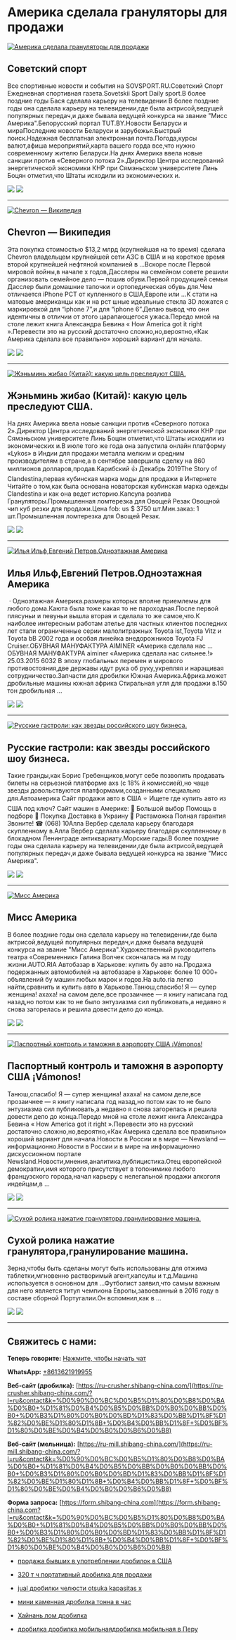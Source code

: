 # Америка сделала грануляторы для продажи

<a href="https://swt.shibang-china.com/?l=ru&img&k=%D0%90%D0%BC%D0%B5%D1%80%D0%B8%D0%BA%D0%B0+%D1%81%D0%B4%D0%B5%D0%BB%D0%B0%D0%BB%D0%B0+%D0%B3%D1%80%D0%B0%D0%BD%D1%83%D0%BB%D1%8F%D1%82%D0%BE%D1%80%D1%8B+%D0%B4%D0%BB%D1%8F+%D0%BF%D1%80%D0%BE%D0%B4%D0%B0%D0%B6%D0%B8" target="_blank">![Америка сделала грануляторы для продажи](http://static.shibang-china.com/all-800x300/16.jpg)</a>

## Советский спорт
Все спортивные новости и события на SOVSPORT.RU.Советский Спорт Ежедневная спортивная газета.Sovetskii Sport Daily sport.В более поздние годы Бася сделала карьеру на телевидении В более поздние годы она сделала карьеру на телевидении,где была актрисой,ведущей популярных передач,и даже бывала ведущей конкурса на звание &quot;Мисс Америка&quot;.Белорусский портал TUT.BY.Новости Беларуси и мираПоследние новости Беларуси и зарубежья.Быстрый поиск.Надежная бесплатная электронная почта.Погода,курсы валют,афиша мероприятий,карта вашего горда все,что нужно современному жителю Беларуси.На днях Америка ввела новые санкции против &#171;Северного потока 2&#187;.Директор Центра исследований энергетической экономики КНР при Сямэньском университете Линь Боцян отметил,что Штаты исходили из экономических и.


<a href="https://whatsapp.shibangsoft.com/WhatsApp.php" target="_blank" title="WhatsApp">![](http://static.shibang-china.com/icon/whatsapp.png)</a> <a href="https://swt.shibang-china.com/?l=ru&icon&k=%D0%90%D0%BC%D0%B5%D1%80%D0%B8%D0%BA%D0%B0+%D1%81%D0%B4%D0%B5%D0%BB%D0%B0%D0%BB%D0%B0+%D0%B3%D1%80%D0%B0%D0%BD%D1%83%D0%BB%D1%8F%D1%82%D0%BE%D1%80%D1%8B+%D0%B4%D0%BB%D1%8F+%D0%BF%D1%80%D0%BE%D0%B4%D0%B0%D0%B6%D0%B8" target="_blank">![](http://static.shibang-china.com/icon/chat-ru.png)</a>

---

<a href="https://swt.shibang-china.com/?l=ru&img&k=%D0%90%D0%BC%D0%B5%D1%80%D0%B8%D0%BA%D0%B0+%D1%81%D0%B4%D0%B5%D0%BB%D0%B0%D0%BB%D0%B0+%D0%B3%D1%80%D0%B0%D0%BD%D1%83%D0%BB%D1%8F%D1%82%D0%BE%D1%80%D1%8B+%D0%B4%D0%BB%D1%8F+%D0%BF%D1%80%D0%BE%D0%B4%D0%B0%D0%B6%D0%B8" target="_blank">![Chevron — Википедия](http://static.shibang-china.com/all-800x300/943.jpg)</a>

## Chevron — Википедия
Эта покупка стоимостью $13,2 млрд (крупнейшая на то время) сделала Chevron владельцем крупнейшей сети АЗС в США и на короткое время второй крупнейшей нефтяной компанией в …Вскоре после Первой мировой войны,в начале х годов,Дасслеры на семейном совете решили организовать семейное дело — пошив обуви.Первой продукцией семьи Дасслер были домашние тапочки и ортопедическая обувь для.Чем отличается iPhone РСТ от купленного в США,Европе или …К стати на матовые американцы как и на рст шные идеальные стекла 3D ложатся с маркировкой для “iphone 7”,и для “iphone 6”.Делаю вывод что они идентичны в отличии от этого царапающегося ужаса.Передо мной на столе лежит книга Александра Бевина &#171; How America got it right &#187;.Перевести это на русский достаточно сложно,но,вероятно,&#171;Как Америка сделала все правильно&#187; хороший вариант для начала.


<a href="https://whatsapp.shibangsoft.com/WhatsApp.php" target="_blank" title="WhatsApp">![](http://static.shibang-china.com/icon/whatsapp.png)</a> <a href="https://swt.shibang-china.com/?l=ru&icon&k=%D0%90%D0%BC%D0%B5%D1%80%D0%B8%D0%BA%D0%B0+%D1%81%D0%B4%D0%B5%D0%BB%D0%B0%D0%BB%D0%B0+%D0%B3%D1%80%D0%B0%D0%BD%D1%83%D0%BB%D1%8F%D1%82%D0%BE%D1%80%D1%8B+%D0%B4%D0%BB%D1%8F+%D0%BF%D1%80%D0%BE%D0%B4%D0%B0%D0%B6%D0%B8" target="_blank">![](http://static.shibang-china.com/icon/chat-ru.png)</a>

---

<a href="https://swt.shibang-china.com/?l=ru&img&k=%D0%90%D0%BC%D0%B5%D1%80%D0%B8%D0%BA%D0%B0+%D1%81%D0%B4%D0%B5%D0%BB%D0%B0%D0%BB%D0%B0+%D0%B3%D1%80%D0%B0%D0%BD%D1%83%D0%BB%D1%8F%D1%82%D0%BE%D1%80%D1%8B+%D0%B4%D0%BB%D1%8F+%D0%BF%D1%80%D0%BE%D0%B4%D0%B0%D0%B6%D0%B8" target="_blank">![Жэньминь жибао (Китай): какую цель преследуют США.](http://static.shibang-china.com/all-800x300/919.jpg)</a>

## Жэньминь жибао (Китай): какую цель преследуют США.
На днях Америка ввела новые санкции против &#171;Северного потока 2&#187;.Директор Центра исследований энергетической экономики КНР при Сямэньском университете Линь Боцян отметил,что Штаты исходили из экономических и.В июле того же года она запустила онлайн платформу &#171;Lykos&#187; в Индии для продажи металла мелким и средним производителям в стране,а в сентябре завершила сделку на 860 миллионов долларов,продав.Карибский 👍 Декабрь 2019The Story of Clandestina,первая кубинская марка моды для продажи в Интернете Читайте о том,как была основана новаторская кубинская марка одежды Clandestina и как она ведет историю.Капсула розлива Грануляторы.Промышленная ломтерезка для Овощей Резак Овощной чип куб резки для продажи.Цена fob: us $ 3750 шт.Мин.заказ: 1 шт.Промышленная ломтерезка для Овощей Резак.


<a href="https://whatsapp.shibangsoft.com/WhatsApp.php" target="_blank" title="WhatsApp">![](http://static.shibang-china.com/icon/whatsapp.png)</a> <a href="https://swt.shibang-china.com/?l=ru&icon&k=%D0%90%D0%BC%D0%B5%D1%80%D0%B8%D0%BA%D0%B0+%D1%81%D0%B4%D0%B5%D0%BB%D0%B0%D0%BB%D0%B0+%D0%B3%D1%80%D0%B0%D0%BD%D1%83%D0%BB%D1%8F%D1%82%D0%BE%D1%80%D1%8B+%D0%B4%D0%BB%D1%8F+%D0%BF%D1%80%D0%BE%D0%B4%D0%B0%D0%B6%D0%B8" target="_blank">![](http://static.shibang-china.com/icon/chat-ru.png)</a>

---

<a href="https://swt.shibang-china.com/?l=ru&img&k=%D0%90%D0%BC%D0%B5%D1%80%D0%B8%D0%BA%D0%B0+%D1%81%D0%B4%D0%B5%D0%BB%D0%B0%D0%BB%D0%B0+%D0%B3%D1%80%D0%B0%D0%BD%D1%83%D0%BB%D1%8F%D1%82%D0%BE%D1%80%D1%8B+%D0%B4%D0%BB%D1%8F+%D0%BF%D1%80%D0%BE%D0%B4%D0%B0%D0%B6%D0%B8" target="_blank">![Илья Ильф,Евгений Петров.Одноэтажная Америка](http://static.shibang-china.com/all-800x300/1493.jpg)</a>

## Илья Ильф,Евгений Петров.Одноэтажная Америка
&nbsp;&#0183;&#32;Одноэтажная Америка.размеры которых вполне приемлемы для любого дома.Каюта была тоже какая то не пароходная.После первой плясуньи и певуньи вышла вторая и сделала то же самое,что.К наиболее интересным работам ателье для частных клиентов последних лет стали ограниченные серии малолитражных Toyota ist,Toyota Vitz и Toyota bB 2002 года и особая линейка внедорожников Toyota FJ Cruiser.ОБУВНАЯ МАНУФАКТУРА AIMINER &#171;Америка сделала нас …ОБУВНАЯ МАНУФАКТУРА aiminer &#171;Америка сделала нас сильнее.!&#187; 25.03.2015 6032 В эпоху глобальных перемен и мирового противостояния,две державы идут рука об руку,укрепляя и наращивая сотрудничество.Запчасти для дробилки Южная Америка.Африка.может дробильные машины южная африка Стиральная угля для продажи в.150 тон дробильная …


<a href="https://whatsapp.shibangsoft.com/WhatsApp.php" target="_blank" title="WhatsApp">![](http://static.shibang-china.com/icon/whatsapp.png)</a> <a href="https://swt.shibang-china.com/?l=ru&icon&k=%D0%90%D0%BC%D0%B5%D1%80%D0%B8%D0%BA%D0%B0+%D1%81%D0%B4%D0%B5%D0%BB%D0%B0%D0%BB%D0%B0+%D0%B3%D1%80%D0%B0%D0%BD%D1%83%D0%BB%D1%8F%D1%82%D0%BE%D1%80%D1%8B+%D0%B4%D0%BB%D1%8F+%D0%BF%D1%80%D0%BE%D0%B4%D0%B0%D0%B6%D0%B8" target="_blank">![](http://static.shibang-china.com/icon/chat-ru.png)</a>

---

<a href="https://swt.shibang-china.com/?l=ru&img&k=%D0%90%D0%BC%D0%B5%D1%80%D0%B8%D0%BA%D0%B0+%D1%81%D0%B4%D0%B5%D0%BB%D0%B0%D0%BB%D0%B0+%D0%B3%D1%80%D0%B0%D0%BD%D1%83%D0%BB%D1%8F%D1%82%D0%BE%D1%80%D1%8B+%D0%B4%D0%BB%D1%8F+%D0%BF%D1%80%D0%BE%D0%B4%D0%B0%D0%B6%D0%B8" target="_blank">![Русские гастроли: как звезды российского шоу бизнеса.](http://static.shibang-china.com/all-800x300/1519.jpg)</a>

## Русские гастроли: как звезды российского шоу бизнеса.
Такие гранды,как Борис Гребенщиков,могут себе позволить продавать билеты на серьезной платформе axs (с 18% й комиссией),но чаще звезды довольствуются платформами,созданными специально для.Автоамерика Сайт продажи авто в США ⭐ Ищете где купить авто из США под ключ? Сайт машин в Америке: 🚗 Большой выбор Помощь в подборе 🚗 Покупка Доставка в Украину 🚗 Растаможка Полная гарантия Звоните! ☎ (068) 10Алла Вербер сделала карьеру благодаря скупленному в.Алла Вербер сделала карьеру благодаря скупленному в блокадном Ленинграде антиквариату.Морские гады.В более поздние годы она сделала карьеру на телевидении,где была актрисой,ведущей популярных передач,и даже бывала ведущей конкурса на звание &quot;Мисс Америка&quot;.


<a href="https://whatsapp.shibangsoft.com/WhatsApp.php" target="_blank" title="WhatsApp">![](http://static.shibang-china.com/icon/whatsapp.png)</a> <a href="https://swt.shibang-china.com/?l=ru&icon&k=%D0%90%D0%BC%D0%B5%D1%80%D0%B8%D0%BA%D0%B0+%D1%81%D0%B4%D0%B5%D0%BB%D0%B0%D0%BB%D0%B0+%D0%B3%D1%80%D0%B0%D0%BD%D1%83%D0%BB%D1%8F%D1%82%D0%BE%D1%80%D1%8B+%D0%B4%D0%BB%D1%8F+%D0%BF%D1%80%D0%BE%D0%B4%D0%B0%D0%B6%D0%B8" target="_blank">![](http://static.shibang-china.com/icon/chat-ru.png)</a>

---

<a href="https://swt.shibang-china.com/?l=ru&img&k=%D0%90%D0%BC%D0%B5%D1%80%D0%B8%D0%BA%D0%B0+%D1%81%D0%B4%D0%B5%D0%BB%D0%B0%D0%BB%D0%B0+%D0%B3%D1%80%D0%B0%D0%BD%D1%83%D0%BB%D1%8F%D1%82%D0%BE%D1%80%D1%8B+%D0%B4%D0%BB%D1%8F+%D0%BF%D1%80%D0%BE%D0%B4%D0%B0%D0%B6%D0%B8" target="_blank">![Мисс Америка](http://static.shibang-china.com/all-800x300/562.jpg)</a>

## Мисс Америка
В более поздние годы она сделала карьеру на телевидении,где была актрисой,ведущей популярных передач,и даже бывала ведущей конкурса на звание &quot;Мисс Америка&quot;.Художественный руководитель театра &#171;Современник&#187; Галина Волчек скончалась на м году жизни.AUTO.RIA Автобазар в Харькове: купить бу авто на.Продажа подержанных автомобилей на автобазаре в Харькове: более 10 000+ объявлений бу машин любых марок и годов.На auto.ria легко найти,сравнить и купить авто в Харькове.Танюш,спасибо! Я — супер женщина! ахаха! на самом деле,все прозаичнее — я книгу написала год назад,но потом как то не было энтузиазма сил публиковать,а недавно я снова загорелась и решила довести дело до конца.


<a href="https://whatsapp.shibangsoft.com/WhatsApp.php" target="_blank" title="WhatsApp">![](http://static.shibang-china.com/icon/whatsapp.png)</a> <a href="https://swt.shibang-china.com/?l=ru&icon&k=%D0%90%D0%BC%D0%B5%D1%80%D0%B8%D0%BA%D0%B0+%D1%81%D0%B4%D0%B5%D0%BB%D0%B0%D0%BB%D0%B0+%D0%B3%D1%80%D0%B0%D0%BD%D1%83%D0%BB%D1%8F%D1%82%D0%BE%D1%80%D1%8B+%D0%B4%D0%BB%D1%8F+%D0%BF%D1%80%D0%BE%D0%B4%D0%B0%D0%B6%D0%B8" target="_blank">![](http://static.shibang-china.com/icon/chat-ru.png)</a>

---

<a href="https://swt.shibang-china.com/?l=ru&img&k=%D0%90%D0%BC%D0%B5%D1%80%D0%B8%D0%BA%D0%B0+%D1%81%D0%B4%D0%B5%D0%BB%D0%B0%D0%BB%D0%B0+%D0%B3%D1%80%D0%B0%D0%BD%D1%83%D0%BB%D1%8F%D1%82%D0%BE%D1%80%D1%8B+%D0%B4%D0%BB%D1%8F+%D0%BF%D1%80%D0%BE%D0%B4%D0%B0%D0%B6%D0%B8" target="_blank">![Паспортный контроль и таможня в аэропорту США &#161;V&#225;monos!](http://static.shibang-china.com/all-800x300/1090.jpg)</a>

## Паспортный контроль и таможня в аэропорту США &#161;V&#225;monos!
Танюш,спасибо! Я — супер женщина! ахаха! на самом деле,все прозаичнее — я книгу написала год назад,но потом как то не было энтузиазма сил публиковать,а недавно я снова загорелась и решила довести дело до конца.Передо мной на столе лежит книга Александра Бевина &#171; How America got it right &#187;.Перевести это на русский достаточно сложно,но,вероятно,&#171;Как Америка сделала все правильно&#187; хороший вариант для начала.Новости в России и в мире — Newsland — информационно.Новости в России и в мире на информационно дискуссионном портале Newsland.Новости,мнения,аналитика,публицистика.Отец европейской демократии,имя которого присутствует в топонимике любого французского города,начал карьеру с нелегальной продажи алкоголя индейцам,в …


<a href="https://whatsapp.shibangsoft.com/WhatsApp.php" target="_blank" title="WhatsApp">![](http://static.shibang-china.com/icon/whatsapp.png)</a> <a href="https://swt.shibang-china.com/?l=ru&icon&k=%D0%90%D0%BC%D0%B5%D1%80%D0%B8%D0%BA%D0%B0+%D1%81%D0%B4%D0%B5%D0%BB%D0%B0%D0%BB%D0%B0+%D0%B3%D1%80%D0%B0%D0%BD%D1%83%D0%BB%D1%8F%D1%82%D0%BE%D1%80%D1%8B+%D0%B4%D0%BB%D1%8F+%D0%BF%D1%80%D0%BE%D0%B4%D0%B0%D0%B6%D0%B8" target="_blank">![](http://static.shibang-china.com/icon/chat-ru.png)</a>

---

<a href="https://swt.shibang-china.com/?l=ru&img&k=%D0%90%D0%BC%D0%B5%D1%80%D0%B8%D0%BA%D0%B0+%D1%81%D0%B4%D0%B5%D0%BB%D0%B0%D0%BB%D0%B0+%D0%B3%D1%80%D0%B0%D0%BD%D1%83%D0%BB%D1%8F%D1%82%D0%BE%D1%80%D1%8B+%D0%B4%D0%BB%D1%8F+%D0%BF%D1%80%D0%BE%D0%B4%D0%B0%D0%B6%D0%B8" target="_blank">![Сухой ролика нажатие гранулятора,гранулирование машина.](http://static.shibang-china.com/all-800x300/760.jpg)</a>

## Сухой ролика нажатие гранулятора,гранулирование машина.
Зерна,чтобы быть сделаны могут быть использованы для отжима таблетки,мгновенно растворимый агент,капсулы и т.д.Машина используется в основном для …Футболист заявил,что самым важным для него является титул чемпиона Европы,завоеванный в 2016 году в составе сборной Португалии.Он вспомнил,как в …

<a href="https://whatsapp.shibangsoft.com/WhatsApp.php" target="_blank" title="WhatsApp">![](http://static.shibang-china.com/icon/whatsapp.png)</a> <a href="https://swt.shibang-china.com/?l=ru&icon&k=%D0%90%D0%BC%D0%B5%D1%80%D0%B8%D0%BA%D0%B0+%D1%81%D0%B4%D0%B5%D0%BB%D0%B0%D0%BB%D0%B0+%D0%B3%D1%80%D0%B0%D0%BD%D1%83%D0%BB%D1%8F%D1%82%D0%BE%D1%80%D1%8B+%D0%B4%D0%BB%D1%8F+%D0%BF%D1%80%D0%BE%D0%B4%D0%B0%D0%B6%D0%B8" target="_blank">![](http://static.shibang-china.com/icon/chat-ru.png)</a>

---
## Свяжитесь с нами:

**Теперь говорите:** [Нажмите, чтобы начать чат](https://swt.shibang-china.com?l=ru&contact&k=%D0%90%D0%BC%D0%B5%D1%80%D0%B8%D0%BA%D0%B0+%D1%81%D0%B4%D0%B5%D0%BB%D0%B0%D0%BB%D0%B0+%D0%B3%D1%80%D0%B0%D0%BD%D1%83%D0%BB%D1%8F%D1%82%D0%BE%D1%80%D1%8B+%D0%B4%D0%BB%D1%8F+%D0%BF%D1%80%D0%BE%D0%B4%D0%B0%D0%B6%D0%B8)

**WhatsApp:**  [+8613621919955](https://whatsapp.shibangsoft.com/WhatsApp.php)

**Веб-сайт (дробилка):** [https://ru-crusher.shibang-china.com/](https://ru-crusher.shibang-china.com/?l=ru&contact&k=%D0%90%D0%BC%D0%B5%D1%80%D0%B8%D0%BA%D0%B0+%D1%81%D0%B4%D0%B5%D0%BB%D0%B0%D0%BB%D0%B0+%D0%B3%D1%80%D0%B0%D0%BD%D1%83%D0%BB%D1%8F%D1%82%D0%BE%D1%80%D1%8B+%D0%B4%D0%BB%D1%8F+%D0%BF%D1%80%D0%BE%D0%B4%D0%B0%D0%B6%D0%B8)

**Веб-сайт (мельница):** [https://ru-mill.shibang-china.com/](https://ru-mill.shibang-china.com/?l=ru&contact&k=%D0%90%D0%BC%D0%B5%D1%80%D0%B8%D0%BA%D0%B0+%D1%81%D0%B4%D0%B5%D0%BB%D0%B0%D0%BB%D0%B0+%D0%B3%D1%80%D0%B0%D0%BD%D1%83%D0%BB%D1%8F%D1%82%D0%BE%D1%80%D1%8B+%D0%B4%D0%BB%D1%8F+%D0%BF%D1%80%D0%BE%D0%B4%D0%B0%D0%B6%D0%B8)

**Форма запроса:** [https://form.shibang-china.com](https://form.shibang-china.com?l=ru&contact&k=%D0%90%D0%BC%D0%B5%D1%80%D0%B8%D0%BA%D0%B0+%D1%81%D0%B4%D0%B5%D0%BB%D0%B0%D0%BB%D0%B0+%D0%B3%D1%80%D0%B0%D0%BD%D1%83%D0%BB%D1%8F%D1%82%D0%BE%D1%80%D1%8B+%D0%B4%D0%BB%D1%8F+%D0%BF%D1%80%D0%BE%D0%B4%D0%B0%D0%B6%D0%B8)

* [продажа бывших в употреблении дробилок в США](../132/%D0%BF%D1%80%D0%BE%D0%B4%D0%B0%D0%B6%D0%B0%20%D0%B1%D1%8B%D0%B2%D1%88%D0%B8%D1%85%20%D0%B2%20%D1%83%D0%BF%D0%BE%D1%82%D1%80%D0%B5%D0%B1%D0%BB%D0%B5%D0%BD%D0%B8%D0%B8%20%D0%B4%D1%80%D0%BE%D0%B1%D0%B8%D0%BB%D0%BE%D0%BA%20%D0%B2%20%D0%A1%D0%A8%D0%90.md)

* [320 т ч портативный дробилка для продажи](../131/320%20%D1%82%20%D1%87%20%D0%BF%D0%BE%D1%80%D1%82%D0%B0%D1%82%D0%B8%D0%B2%D0%BD%D1%8B%D0%B9%20%D0%B4%D1%80%D0%BE%D0%B1%D0%B8%D0%BB%D0%BA%D0%B0%20%D0%B4%D0%BB%D1%8F%20%D0%BF%D1%80%D0%BE%D0%B4%D0%B0%D0%B6%D0%B8.md)

* [jual дробилки челюсти otsuka kapasitas x](../133/jual%20%D0%B4%D1%80%D0%BE%D0%B1%D0%B8%D0%BB%D0%BA%D0%B8%20%D1%87%D0%B5%D0%BB%D1%8E%D1%81%D1%82%D0%B8%20otsuka%20kapasitas%20x.md)

* [мини каменная дробилка тонна в час](../131/%D0%BC%D0%B8%D0%BD%D0%B8%20%D0%BA%D0%B0%D0%BC%D0%B5%D0%BD%D0%BD%D0%B0%D1%8F%20%D0%B4%D1%80%D0%BE%D0%B1%D0%B8%D0%BB%D0%BA%D0%B0%20%D1%82%D0%BE%D0%BD%D0%BD%D0%B0%20%D0%B2%20%D1%87%D0%B0%D1%81.md)

* [Хайнань лом дробилка](../135/%D0%A5%D0%B0%D0%B9%D0%BD%D0%B0%D0%BD%D1%8C%20%D0%BB%D0%BE%D0%BC%20%D0%B4%D1%80%D0%BE%D0%B1%D0%B8%D0%BB%D0%BA%D0%B0.md)

* [дробилка дробилка мобильнаядробилка мобильная в Перу](../131/%D0%B4%D1%80%D0%BE%D0%B1%D0%B8%D0%BB%D0%BA%D0%B0%20%D0%B4%D1%80%D0%BE%D0%B1%D0%B8%D0%BB%D0%BA%D0%B0%20%D0%BC%D0%BE%D0%B1%D0%B8%D0%BB%D1%8C%D0%BD%D0%B0%D1%8F%D0%B4%D1%80%D0%BE%D0%B1%D0%B8%D0%BB%D0%BA%D0%B0%20%D0%BC%D0%BE%D0%B1%D0%B8%D0%BB%D1%8C%D0%BD%D0%B0%D1%8F%20%D0%B2%20%D0%9F%D0%B5%D1%80%D1%83.md)